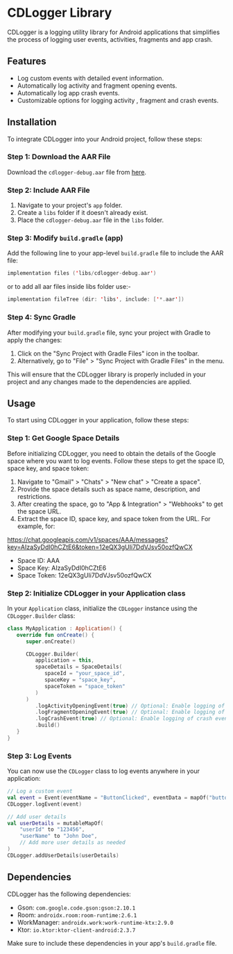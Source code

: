 # CDLogger Library

CDLogger is a logging utility library for Android applications that simplifies the process of
logging user events, activities, fragments and app crash.

## Features

- Log custom events with detailed event information.
- Automatically log activity and fragment opening events.
- Automatically log app crash events.
- Customizable options for logging activity , fragment and crash events.

## Installation

To integrate CDLogger into your Android project, follow these steps:

### Step 1: Download the AAR File

Download the `cdlogger-debug.aar` file
from  [here](cdlogger-debug.aar).

### Step 2: Include AAR File

1. Navigate to your project's `app` folder.
2. Create a `libs` folder if it doesn't already exist.
3. Place the `cdlogger-debug.aar` file in the `libs` folder.

### Step 3: Modify `build.gradle` (app)

Add the following line to your app-level `build.gradle` file to include the AAR file:

```kotlin
implementation files ('libs/cdlogger-debug.aar')
```

or to add all aar files inside libs folder use:-

```kotlin
implementation fileTree (dir: 'libs', include: ['*.aar'])
```

### Step 4: Sync Gradle

After modifying your `build.gradle` file, sync your project with Gradle to apply the changes:

1. Click on the "Sync Project with Gradle Files" icon in the toolbar.
2. Alternatively, go to "File" > "Sync Project with Gradle Files" in the menu.

This will ensure that the CDLogger library is properly included in your project and any changes made
to the dependencies are applied.

## Usage

To start using CDLogger in your application, follow these steps:

### Step 1: Get Google Space Details

Before initializing CDLogger, you need to obtain the details of the Google space where you want to
log events. Follow these steps to get the space ID, space key, and space token:

1. Navigate to "Gmail" > "Chats" > "New chat" > "Create a space".
2. Provide the space details such as space name, description, and restrictions.
3. After creating the space, go to "App & Integration" > "Webhooks" to get the space URL.
4. Extract the space ID, space key, and space token from the URL. For example, for:

https://chat.googleapis.com/v1/spaces/AAA/messages?key=AIzaSyDdI0hCZtE6&token=12eQX3gUIi7DdVJsv50ozfQwCX

- Space ID: AAA
- Space Key: AIzaSyDdI0hCZtE6
- Space Token: 12eQX3gUIi7DdVJsv50ozfQwCX

### Step 2: Initialize CDLogger in your Application class

In your `Application` class, initialize the `CDLogger` instance using the `CDLogger.Builder` class:

```kotlin
class MyApplication : Application() {
   override fun onCreate() {
      super.onCreate()

      CDLogger.Builder(
         application = this,
         spaceDetails = SpaceDetails(
            spaceId = "your_space_id",
            spaceKey = "space_key",
            spaceToken = "space_token"
         )
      )
         .logActivityOpeningEvent(true) // Optional: Enable logging of activity opening events
         .logFragmentOpeningEvent(true) // Optional: Enable logging of fragment opening events
         .logCrashEvent(true) // Optional: Enable logging of crash events
         .build()
   }
}
```

### Step 3: Log Events

You can now use the `CDLogger` class to log events anywhere in your application:

```kotlin
// Log a custom event
val event = Event(eventName = "ButtonClicked", eventData = mapOf("buttonId" to "loginButton"))
CDLogger.logEvent(event)

// Add user details
val userDetails = mutableMapOf(
    "userId" to "123456",
    "userName" to "John Doe",
    // Add more user details as needed
)
CDLogger.addUserDetails(userDetails)
```

## Dependencies

CDLogger has the following dependencies:

- Gson: `com.google.code.gson:gson:2.10.1`
- Room: `androidx.room:room-runtime:2.6.1`
- WorkManager: `androidx.work:work-runtime-ktx:2.9.0`
- Ktor: `io.ktor:ktor-client-android:2.3.7`

Make sure to include these dependencies in your app's `build.gradle` file.
